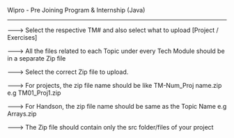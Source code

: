 
Wipro - Pre Joining Program & Internship (Java)
__________________________________________

--->   Select the respective TM# and also select what to upload [Project / Exercises]

--->   All the files related to each Topic under every Tech Module should be in a separate Zip file

--->   Select the correct Zip file to upload.





--->   For projects, the zip file name should be like TM-Num_Proj name.zip e.g TM01_Proj1.zip

--->   For Handson, the zip file name should be same as the Topic Name e.g Arrays.zip

--->   The Zip file should contain only the src folder/files of your project
